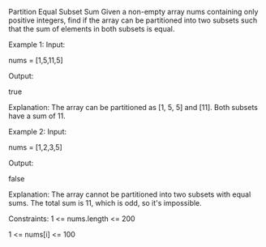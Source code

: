 Partition Equal Subset Sum
Given a non-empty array nums containing only positive integers, find if the array can be partitioned into two subsets such that the sum of elements in both subsets is equal.

Example 1:
Input:

nums = [1,5,11,5]

Output:

true

Explanation: The array can be partitioned as [1, 5, 5] and [11]. Both subsets have a sum of 11.

Example 2:
Input:

nums = [1,2,3,5]

Output:

false

Explanation: The array cannot be partitioned into two subsets with equal sums. The total sum is 11, which is odd, so it's impossible.

Constraints:
1 <= nums.length <= 200

1 <= nums[i] <= 100